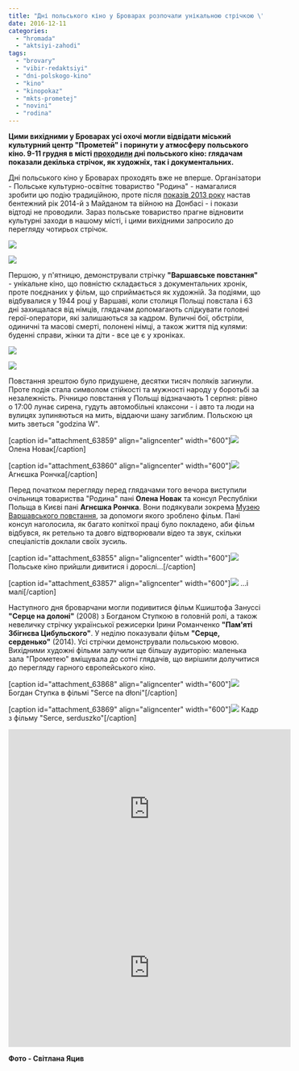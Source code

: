 ```yaml
---
title: "Дні польського кіно у Броварах розпочали унікальною стрічкою \"Варшавське повстання\" - ФОТО"
date: 2016-12-11
categories: 
  - "hromada"
  - "aktsiyi-zahodi"
tags: 
  - "brovary"
  - "vibir-redaktsiyi"
  - "dni-polskogo-kino"
  - "kino"
  - "kinopokaz"
  - "mkts-prometej"
  - "novini"
  - "rodina"
---
```


**Цими вихідними у Броварах усі охочі могли відвідати міський культурний центр "Прометей" і поринути у атмосферу польського кіно. 9-11 грудня в місті [проходили](https://mpz.brovary.org/anons-u-brovarah-projdut-dni-polskogo-kino/) дні польського кіно: глядачам показали декілька стрічок, як художніх, так і документальних.**

Дні польського кіно у Броварах проходять вже не вперше. Організатори - Польське культурно-освітнє товариство "Родина" - намагалися зробити цю подію традиційною, проте після [показів 2013 року](https://mpz.brovary.org/organizatori-dniv-polskogo-kino-u-brovarah-nastupnogo-razu-hochut-zrobiti-tizhden-kino/) настав бентежний рік 2014-й з Майданом та війною на Донбасі - і покази відтоді не проводили. Зараз польське товариство прагне відновити культурні заходи в нашому місті, і цими вихідними запросило до перегляду чотирьох стрічок.

[![](https://mpz.brovary.org/wp-content/uploads/2016/12/dni-polskiego-kina-7.jpg)](https://mpz.brovary.org/wp-content/uploads/2016/12/dni-polskiego-kina-7.jpg)

[![](https://mpz.brovary.org/wp-content/uploads/2016/12/dni-polskiego-kina-4.jpg)](https://mpz.brovary.org/wp-content/uploads/2016/12/dni-polskiego-kina-4.jpg)

Першою, у п'ятницю, демонстрували стрічку **"Варшавське повстання"** - унікальне кіно, що повністю складається з документальних хронік, проте поєднаних у фільм, що сприймається як художній. За подіями, що відбувалися у 1944 році у Варшаві, коли столиця Польщі повстала і 63 дні захищалася від німців, глядачам допомагають слідкувати головні герої-оператори, які залишаються за кадром. Вуличні бої, обстріли, одиничні та масові смерті, полонені німці, а також життя під кулями: буденні справи, жінки та діти - все це є у хроніках.

[![](https://mpz.brovary.org/wp-content/uploads/2016/12/dni-polskiego-kina-19.jpg)](https://mpz.brovary.org/wp-content/uploads/2016/12/dni-polskiego-kina-19.jpg)

[![](https://mpz.brovary.org/wp-content/uploads/2016/12/dni-polskiego-kina-20.jpg)](https://mpz.brovary.org/wp-content/uploads/2016/12/dni-polskiego-kina-20.jpg)

Повстання зрештою було придушене, десятки тисяч поляків загинули. Проте подія стала символом стійкості та мужності народу у боротьбі за незалежність. Річницю повстання у Польщі відзначають 1 серпня: рівно о 17:00 лунає сирена, гудуть автомобільні клаксони - і авто та люди на вулицях зупиняються на мить, віддаючи шану загиблим. Польскою ця мить зветься "godzina W".

\[caption id="attachment\_63859" align="aligncenter" width="600"\][![](https://mpz.brovary.org/wp-content/uploads/2016/12/dni-polskiego-kina-15.jpg)](https://mpz.brovary.org/wp-content/uploads/2016/12/dni-polskiego-kina-15.jpg) Олена Новак\[/caption\]

\[caption id="attachment\_63860" align="aligncenter" width="600"\][![](https://mpz.brovary.org/wp-content/uploads/2016/12/dni-polskiego-kina-16.jpg)](https://mpz.brovary.org/wp-content/uploads/2016/12/dni-polskiego-kina-16.jpg) Агнєшка Рончка\[/caption\]

Перед початком перегляду перед глядачами того вечора виступили очільниця товариства "Родина" пані **Олена Новак** та консул Республіки Польща в Києві пані **Агнєшка Рончка**. Вони подякували зокрема [Музею Варшавського повстання](http://www.1944.pl/), за допомоги якого зроблено фільм. Пані консул наголосила, як багато копіткої праці було покладено, аби фільм відбувся, як ретельно та довго відтворювали відео та звук, скільки спеціалістів доклали своїх зусиль.

\[caption id="attachment\_63855" align="aligncenter" width="600"\][![](https://mpz.brovary.org/wp-content/uploads/2016/12/dni-polskiego-kina-11.jpg)](https://mpz.brovary.org/wp-content/uploads/2016/12/dni-polskiego-kina-11.jpg) Польське кіно прийшли дивитися і дорослі...\[/caption\]

\[caption id="attachment\_63857" align="aligncenter" width="600"\][![](https://mpz.brovary.org/wp-content/uploads/2016/12/dni-polskiego-kina-13.jpg)](https://mpz.brovary.org/wp-content/uploads/2016/12/dni-polskiego-kina-13.jpg) ...і малі\[/caption\]

Наступного дня броварчани могли подивитися фільм Кшиштофа Зануссі **"Серце на долоні"** (2008) з Богданом Ступкою в головній ролі, а також невеличку стрічку української режисерки Ірини Романченко **"Пам'яті Збігнєва Цибульского"**. У неділю показували фільм **"Серце, серденько"** (2014). Усі стрічки демонстрували польською мовою. Вихідними художні фільми залучили ще більшу аудиторію: маленька зала "Прометею" вміщувала до сотні глядачів, що вирішили долучитися до перегляду гарного європейського кіно.

\[caption id="attachment\_63868" align="aligncenter" width="600"\][![](https://mpz.brovary.org/wp-content/uploads/2016/12/46284.jpg)](https://mpz.brovary.org/wp-content/uploads/2016/12/46284.jpg) Богдан Ступка в фільмі "Serce na dłoni"\[/caption\]

\[caption id="attachment\_63869" align="aligncenter" width="600"\][![](https://mpz.brovary.org/wp-content/uploads/2016/12/serce.jpg)](https://mpz.brovary.org/wp-content/uploads/2016/12/serce.jpg) Кадр з фільму "Serce, serduszko"\[/caption\]

<iframe src="https://www.youtube.com/embed/WyAnmJknehI" width="560" height="315" frameborder="0" allowfullscreen="allowfullscreen"></iframe>

<iframe src="https://www.youtube.com/embed/ESYYUEqTMAs" width="560" height="315" frameborder="0" allowfullscreen="allowfullscreen"></iframe>

**Фото - Світлана Яцив**

